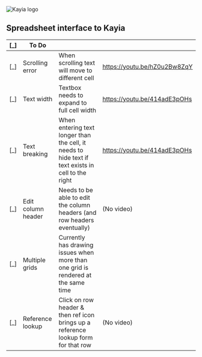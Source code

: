 ![Kayia logo](http://785369b995de124132d4-4015ae171f828765e3ea59ae37d1f977.r95.cf5.rackcdn.com/logo3.png)

## Spreadsheet interface to Kayia

| [_] | To Do          		|                                 |                             |
|-----|-----------------------|-----------------------------|-----------------------------|
| [_] | Scrolling error		| When scrolling text will move to different cell |  https://youtu.be/hZ0u2Bw8ZqY |
| [_] | Text width			| Textbox needs to expand to full cell width | https://youtu.be/414adE3pOHs |
| [_] | Text breaking			| When entering text longer than the cell, it needs to hide text if text exists in cell to the right | https://youtu.be/414adE3pOHs |
| [_] | Edit column header	| Needs to be able to edit the column headers (and row headers eventually) | (No video) |
| [_] | Multiple grids	| Currently has drawing issues when more than one grid is rendered at the same time | |
| [_] | Reference lookup	| Click on row header & then ref icon brings up  a reference lookup form for that row | (No video) |
